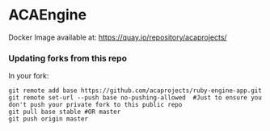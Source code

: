 # ACAEngine

Docker Image available at: https://quay.io/repository/acaprojects/

### Updating forks from this repo ###
In your fork:
```
git remote add base https://github.com/acaprojects/ruby-engine-app.git
git remote set-url --push base no-pushing-allowed  #Just to ensure you don't push your private fork to this public repo
git pull base stable #OR master
git push origin master
```
